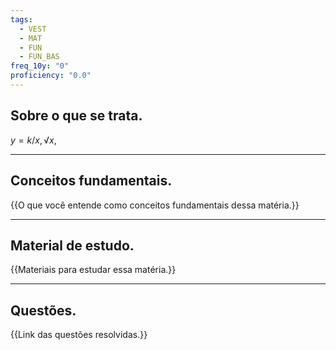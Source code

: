 ```yaml
---
tags:
  - VEST
  - MAT
  - FUN
  - FUN_BAS
freq_10y: "0"
proficiency: "0.0"
---
```

## Sobre o que se trata.

$y = k/x, √x,$

--- 
## Conceitos fundamentais.

{{O que você entende como conceitos fundamentais dessa matéria.}}

---
## Material de estudo.

{{Materiais para estudar essa matéria.}}

--- 
## Questões.

{{Link das questões resolvidas.}}